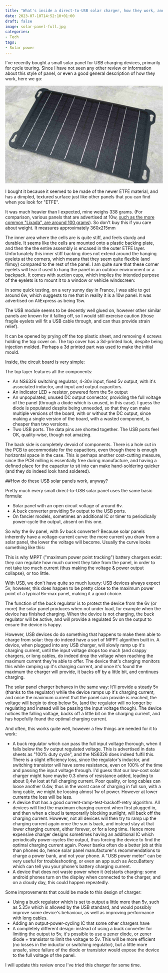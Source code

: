 ```yaml
---
title: "What's inside a direct-to-USB solar charger, how they work, and review of a new 15w ETFE one"
date: 2023-07-10T14:52:10+01:00
draft: false
image: solar-panel-full.jpg
categories:
- Tech
tags:
- Solar power
---
```


I've recently bought a small solar panel for USB charging devices, primarily for cycle touring. Since I have not seen any other review or information about this style of panel, or even a good general description of how they work, here we go:

![solar-panel-full](solar-panel-full.jpg)

I bought it because it seemed to be made of the newer ETFE material, and has a dimpled, textured surface just like other panels that you can find when you look for "ETFE".

It was much heavier than I expected, mine weighs 338 grams. (For comparison, various panels that are advertised at 10w, [such as the more common "Lixada", are around 100 grams](https://threepointsofthecompass.com/2021/07/31/gear-chat-lightweight-solar-panels/)). So don't buy this if you care about weight. It measures approximately 360x215mm

The inner area where the cells are is quite stiff, and feels sturdy and durable. It seems like the cells are mounted onto a plastic backing plate, and then the the entire assembly is encased in the outer ETFE layer. Unfortunately this inner stiff backing does not extend around the hanging eyelets at the corners, which means that they seem quite flexible (and flimsy) compared to the rest of the panel. I am quite sure that these corner eyelets will tear if used to hang the panel in an outdoor environment or a backpack. It comes with suction cups, which implies the intended purpose of the eyelets is to mount it to a window or vehicle windscreen:

In some quick testing, on a very sunny day in France, I was able to get around 6w, which suggests to me that in reality it is a 10w panel. It was advertised on AliExpress as being 15w.

The USB module seems to be decently well glued on, however other similar panels are known for it falling off, so I would still exercise caution (those fragile eyelets will fit a USB cable through, and can thus provide strain relief). 

It can be opened by prying off the top plastic sheet, and removing 4 screws holding the top cover on. The top cover has a 3d-printed look, despite being injection molded. Perhaps a 3d printed part was used to make the initial mould.

Inside, the circuit board is very simple:

The top layer features all the components: 

* An NS6326 switching regulator, 4-30v input, fixed 5v output, with it's associated inductor, and input and output capacitors.
* An indicator LED + resistor, powered form the 5v output
* An unpopulated, unused DC output connector, providing the full voltage of the panel (through a diode which is unused, in this case). I guess the diode is populated despite being unneeded, so that they can make multiple versions of the board, with or without the DC output, since making a single version of the board, with a wasted component, is cheaper than two versions.
* Two USB ports. The data pins are shorted together. The USB ports feel OK, quality-wise, though not amazing.

The back side is completely devoid of components. There is a hole cut in the PCB to accommodate for the capacitors, even though there is enough horizontal space in the case. This is perhaps another cost-cutting measure, since the PCB milling is essentially free during manufacture, and having a defined place for the capacitor to sit into can make hand-soldering quicker (and they do indeed look hand soldered).

##How do these USB solar panels work, anyway?

Pretty much every small direct-to-USB solar panel uses the same basic formula:

* Solar panel with an open circuit voltage of around 6v.
* A buck converter providing 5v output to the USB ports.
* On fancier models, sometimes an additional IC or timer to periodically power-cycle the output, absent on this one.

So why the 6v panel, with 5v buck converter? Because solar panels inherently have a voltage-current curve: the more current you draw from a solar panel, the lower the voltage will become. Usually the curve looks something like this:


This is why MPPT ("maximum power point tracking") battery chargers exist: they can regulate how much current they take from the panel, in order to not take too much current (thus making the voltage & power output collapse), or too little.

With USB, we don't have quite so much luxury: USB devices always expect 5v, however, this does happen to be pretty close to the maximum power point of a typical 6v-max panel, making it a good choice. 

The function of the buck regulator is to protect the device from the 6v (or more) the solar panel produces when not under load, for example when the device has finished charging. When the device is not charging, the buck regulator will be active, and will provide a regulated 5v on the output to ensure the device is happy.

However, USB devices do do something that happens to make them able to charge from solar: they do indeed have a sort of MPPT algorithm built in.  A device, when plugged into any USB charger, will slowly ramp up it's charging current, until the input voltage drops too much (and crappy chargers, or long cables, do indeed drop the voltage when reaching the maximum current they're able to offer. The device that's charging  monitors this while ramping up it's charging current, and once it's found the maximum the charger will provide, it backs off by a little bit, and continues charging. 

The solar panel charger behaves in the same way: It'll provide a steady 5v (thanks to the regulator) while the device ramps up it's charging current, and once the maximum current that the panel can provide is reached, the voltage will begin to drop below 5v, (and the regulator will no longer be regulating and instead will be passing the input voltage though). The device notices the falling voltage, backs off a little bit on the charging current, and has hopefully found the optimal charging current.

And often, this works quite well, however a few things are needed for it to work:

* A buck regulator which can pass the full input voltage thorough, when it falls below the 5v output regulated voltage. This is advertised in data sheets as "100% duty cycle", and the NS6326 does indeed fulfil this. There is a slight efficiency loss, since the regulator's inductor, and switching transistor will have some resistance, even on 100% of the time and passing the input voltage through. I'd guess that our low-cost solar charger might have maybe 0.3 ohms of resistance added, leading to about 0,4w lost at full charging current. Poor quality, or long cables can loose another 0.4w, thus in the worst case of charging in full sun, with a long cable, we might be loosing almost 1w of power. However at lower currents the loss will be less.
* A device that has a good current-ramp-test-backoff-retry algorithm. All devices will find the maximum charging current when first plugged in, and then when a cloud is temporarily blocking sunlight, will back off the charging current. However, not all devices will then try to ramp up the charging current again once the sun is back, and instead stay at that lower charging current, either forever, or for a long time. Hence more expensive charger designs sometimes having an additional IC which periodically power-cycles the output, thus forcing the device to find the optimal charging current again. Power banks often do a better job at this than phones do, hence solar panel manufacturer's recommendations to charge a power bank, and not your phone. A "USB power meter" can be very useful for troubleshooting, or even an app such as AccuBattery which can tell you your phone's battery charging current.
* A device that does not waste power when it (re)starts charging: some android phones turn on the display when connected to the charger, and on a cloudy day, this could happen repeatedly.

Some improvements that could be made to this design of charger: 

* Using a buck regulator which is set to output a little more than 5v, such as 5.25v which is allowed by the USB standard, and would possibly improve some device's behaviour, as well as improving performance with long cables.
* Adding an output-power-cycling IC that some other chargers have
* A completely different design: instead of using a buck converter for limiting the output to 5v, it's possible to use a zener diode, or zener diode + transistor to limit the voltage to 5v. This will be more efficient (no losses in the inductor or switching regulator), but a little more unsafe, since failure of the diode or transistor would expose the device to the full voltage of the panel.

I will update this review once I've tried this charger for some time.

